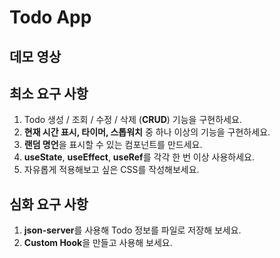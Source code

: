 # Todo App

## 데모 영상

## 최소 요구 사항

1. Todo 생성 / 조회 / 수정 / 삭제 (**CRUD**) 기능을 구현하세요.
2. **현재 시간 표시, 타이머, 스톱워치** 중 하나 이상의 기능을 구현하세요.
3. **랜덤 명언**을 표시할 수 있는 컴포넌트를 만드세요.
4. **useState**, **useEffect**, **useRef**를 각각 한 번 이상 사용하세요.
5. 자유롭게 적용해보고 싶은 CSS를 작성해보세요.

## 심화 요구 사항

1. **json-server**를 사용해 Todo 정보를 파일로 저장해 보세요.
2. **Custom Hook**을 만들고 사용해 보세요.
